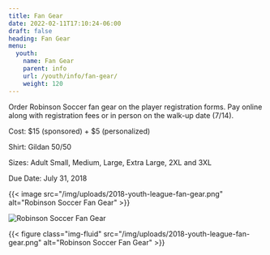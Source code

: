 ```yaml
---
title: Fan Gear
date: 2022-02-11T17:10:24-06:00
draft: false
heading: Fan Gear
menu:
  youth:
    name: Fan Gear
    parent: info
    url: /youth/info/fan-gear/
    weight: 120
---
```

Order Robinson Soccer fan gear on the player registration forms.  Pay online along with registration fees or in person on the walk-up date (7/14).

Cost: $15 (sponsored) + $5 (personalized)

Shirt: Gildan 50/50

Sizes: Adult Small, Medium, Large, Extra Large, 2XL and 3XL

Due Date: July 31, 2018

{{< image src="/img/uploads/2018-youth-league-fan-gear.png" alt="Robinson Soccer Fan Gear" >}}

![Robinson Soccer Fan Gear](/img/uploads/2018-youth-league-fan-gear.png)



{{< figure class="img-fluid" src="/img/uploads/2018-youth-league-fan-gear.png" alt="Robinson Soccer Fan Gear" >}}